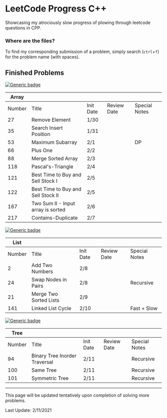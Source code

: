 # LeetCode Progress C++
Showcasing my atrociously slow progress of plowing through leetcode questions in CPP.

### Where are the files?
To find my corresponding submission of a problem, simply search (`ctrl`+`f`) for the problem name (with spaces).

## Finished Problems
[![Generic badge](https://img.shields.io/badge/LeetCode-Array-<Green>.svg)](https://leetcode.com/tag/array/)

| Array  |                                    |           |             |               |
|--------|------------------------------------|-----------|-------------|---------------|
| Number | Title                              | Init Date | Review Date | Special Notes |
| 27     | Remove Element                     |    1/30   |             |               |
| 35     | Search Insert Position             |    1/31   |             |               |
| 53     | Maximum Subarray                   |    2/1    |             | DP            |
| 66     | Plus One                           |    2/2    |             |               |
| 88     | Merge Sorted Array                 |    2/3    |             |               |
| 118    | Pascal's-Triangle                  |    2/4    |             |               |
| 121    | Best Time to Buy and Sell Stock I  |    2/5    |             |               |
| 122    | Best Time to Buy and Sell Stock II |    2/5    |             |               |
| 167    | Two Sum II - Input array is sorted |    2/6    |             |               |
| 217    | Contains-Duplicate                 |    2/7    |             |               |

[![Generic badge](https://img.shields.io/badge/LeetCode-List-<Blue>.svg)](https://leetcode.com/tag/linked-list/)

| List   |                                    |           |             |               |
|--------|------------------------------------|-----------|-------------|---------------|
| Number | Title                              | Init Date | Review Date | Special Notes |
| 2      | Add Two Numbers                    |    2/8    |             |               |
| 24     | Swap Nodes in Pairs                |    2/8    |             | Recursive     |
| 21     | Merge Two Sorted Lists             |    2/9    |             |               |
| 141    | Linked List Cycle                  |    2/10   |             | Fast + Slow   |

[![Generic badge](https://img.shields.io/badge/LeetCode-Tree-<Blue>.svg)](https://leetcode.com/tag/tree/)

| Tree   |                                    |           |             |               |
|--------|------------------------------------|-----------|-------------|---------------|
| Number | Title                              | Init Date | Review Date | Special Notes |
| 94     | Binary Tree Inorder Traversal      |    2/11   |             | Recursive     |
| 100    | Same Tree                          |    2/11   |             | Recursive     |
| 101    | Symmetric Tree                     |    2/11   |             | Recursive     |

---

This page will be updated tentatively upon completion of solving more problems.

Last Update: 2/11/2021

